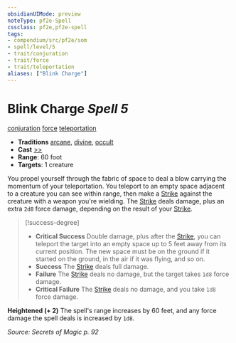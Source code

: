 ```yaml
---
obsidianUIMode: preview
noteType: pf2e-Spell
cssclass: pf2e,pf2e-spell
tags:
- compendium/src/pf2e/som
- spell/level/5
- trait/conjuration
- trait/force
- trait/teleportation
aliases: ["Blink Charge"]
---
```

# Blink Charge *Spell 5*   
[conjuration](rules/traits/conjuration.md "Conjuration School Trait")  [force](rules/traits/force.md "Force Energy & Element Trait")  [teleportation](rules/traits/teleportation.md "Teleportation Effect Trait")  

- **Traditions** [arcane](rules/traits/arcane.md "Arcane Tradition Trait"), [divine](rules/traits/divine.md "Divine Tradition Trait"), [occult](rules/traits/occult.md "Occult Tradition Trait")
- **Cast** [>>](rules/core-rulebook/chapter-9-playing-the-game.md#Actions "Two-Action") 
- **Range**: 60 foot
- **Targets**: 1 creature

You propel yourself through the fabric of space to deal a blow carrying the momentum of your teleportation. You teleport to an empty space adjacent to a creature you can see within range, then make a [Strike](rules/actions/strike.md) against the creature with a weapon you're wielding. The [Strike](rules/actions/strike.md) deals damage, plus an extra `2d8` force damage, depending on the result of your [Strike](rules/actions/strike.md).

> [!success-degree] 
> - **Critical Success** Double damage, plus after the [Strike](rules/actions/strike.md), you can teleport the target into an empty space up to 5 feet away from its current position. The new space must be on the ground if it started on the ground, in the air if it was flying, and so on.
> - **Success** The [Strike](rules/actions/strike.md) deals full damage.
> - **Failure** The [Strike](rules/actions/strike.md) deals no damage, but the target takes `1d8` force damage.
> - **Critical Failure** The [Strike](rules/actions/strike.md) deals no damage, and you take `1d8` force damage.

**Heightened (+ 2)** The spell's range increases by 60 feet, and any force damage the spell deals is increased by `1d8`.

*Source: Secrets of Magic p. 92*